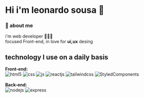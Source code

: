 # Hi i'm leonardo sousa 👋

### 🧐 about me
  i'm web developer 👨🏽‍💻 <br>
  focused Front-end, in love for <strong>ui,ux</strong> desing<br>

## technology I use on a daily basis


<strong>Front-end:</strong><br>
           <img alt="html5" src="https://img.shields.io/badge/HTML5-E34F26?style=for-the-badge&logo=html5&logoColor=white" />
           <img alt="css" src="https://img.shields.io/badge/CSS3-1572B6?style=for-the-badge&logo=css3&logoColor=white" />
           <img alt="js" src="https://img.shields.io/badge/JavaScript-F7DF1E?style=for-the-badge&logo=javascript&logoColor=black" />
           <img alt="reactjs" src="https://img.shields.io/badge/React-20232A?style=for-the-badge&logo=react&logoColor=61DAFB"/>
           <img alt="tailwindcss" src="https://img.shields.io/badge/Tailwind_CSS-38B2AC?style=for-the-badge&logo=tailwind-css&logoColor=white"/>
           <img alt="StyledComponents" src="https://img.shields.io/badge/styled--components-DB7093?style=for-the-badge&logo=styled-components&logoColor=white"/>
           <br>
           <br>
<strong>Back-end:</strong><br>
           <img alt="nodejs" src="https://img.shields.io/badge/Node.js-43853D?style=for-the-badge&logo=node.js&logoColor=white" />
           <img alt="express" src="https://img.shields.io/badge/Express.js-404D59?style=for-the-badge" />


